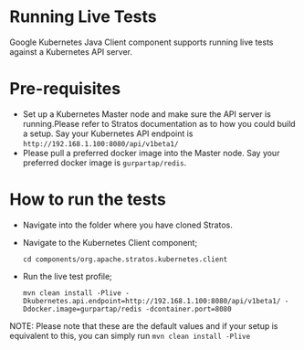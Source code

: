 Running Live Tests
==================

Google Kubernetes Java Client component supports running live tests against a Kubernetes API server.

Pre-requisites
==============

* Set up a Kubernetes Master node and make sure the API server is running.Please refer to Stratos documentation as to how you could build a setup. Say your Kubernetes API endpoint is ```http://192.168.1.100:8080/api/v1beta1/```
* Please pull a preferred docker image into the Master node. Say your preferred docker image is ```gurpartap/redis```.

How to run the tests
====================

* Navigate into the folder where you have cloned Stratos.
* Navigate to the Kubernetes Client component;

    ```cd components/org.apache.stratos.kubernetes.client```
* Run the live test profile;

    ```mvn clean install -Plive -Dkubernetes.api.endpoint=http://192.168.1.100:8080/api/v1beta1/ -Ddocker.image=gurpartap/redis -dcontainer.port=8080```
    
 
NOTE: Please note that these are the default values and if your setup is equivalent to this, you can simply run ```mvn clean install -Plive```
